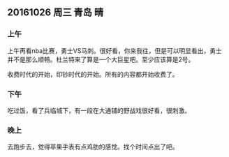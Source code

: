 ## 20161026 周三 青岛 晴

### 上午

上午再看nba比赛，勇士VS马刺。很好看，你来我往，但是可以明显看出，勇士并不是那么顺畅。杜兰特来了算是一个大巨星吧。至少应该算是2号。

收费时代的开始，印钞时代的开始。所有的内容都开始收费了。

### 下午

吃过饭，看了兵临城下，有一段在大通铺的野战戏很好看，很刺激。

### 晚上

去跑步去，觉得苹果手表有点鸡肋的感觉。找个时间点出了吧。 

